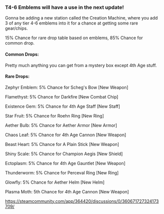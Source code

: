### T4-6 Emblems will have a use in the next update!
Gonna be adding a new station called the Creation Machine, where you add 3 of any tier 4-6 emblems into it for a chance at getting some rare gear/chips.

15% Chance for rare drop table based on emblems, 85% Chance for common drop.

#### Common Drops:
Pretty much anything you can get from a mystery box except 4th Age stuff.

#### Rare Drops:
Zephyr Emblem: 5% Chance for Scheg's Bow [New Weapon]

Flamethyst: 5% Chance for Darkfire [New Combat Chip]

Existence Gem: 5% Chance for 4th Age Staff [New Staff]

Star Fruit: 5% Chance for Roehn Ring [New Ring]

Aether Bulb: 5% Chance for Aether Armor [New Armor]

Chaos Leaf: 5% Chance for 4th Age Cannon [New Weapon]


Beast Heart: 5% Chance for A Plain Stick [New Weapon]

Shiny Scale: 5% Chance for Champion Aegis [New Shield]

Ectoplasm: 5% Chance for 4th Age Gauntlet [New Weapon]


Thunderworm: 5% Chance for Perceval Ring [New Ring]

Glowfly: 5% Chance for Aether Helm [New Helm]

Plasma Moth: 5th Chance for 4th Age Cannon [New Weapon] 


https://steamcommunity.com/app/364420/discussions/0/360671727324173709/